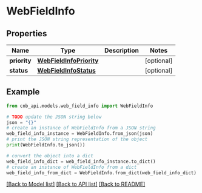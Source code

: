 # WebFieldInfo


## Properties

Name | Type | Description | Notes
------------ | ------------- | ------------- | -------------
**priority** | [**WebFieldInfoPriority**](WebFieldInfoPriority.md) |  | [optional] 
**status** | [**WebFieldInfoStatus**](WebFieldInfoStatus.md) |  | [optional] 

## Example

```python
from cnb_api.models.web_field_info import WebFieldInfo

# TODO update the JSON string below
json = "{}"
# create an instance of WebFieldInfo from a JSON string
web_field_info_instance = WebFieldInfo.from_json(json)
# print the JSON string representation of the object
print(WebFieldInfo.to_json())

# convert the object into a dict
web_field_info_dict = web_field_info_instance.to_dict()
# create an instance of WebFieldInfo from a dict
web_field_info_from_dict = WebFieldInfo.from_dict(web_field_info_dict)
```
[[Back to Model list]](../README.md#documentation-for-models) [[Back to API list]](../README.md#documentation-for-api-endpoints) [[Back to README]](../README.md)


